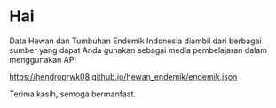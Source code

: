 <h1>Hai</h1>
<p>Data Hewan dan Tumbuhan Endemik Indonesia diambil dari berbagai sumber yang dapat Anda gunakan sebagai media pembelajaran dalam menggunakan API
</p>

<a href = "https://hendroprwk08.github.io/hewan_endemik/endemik.json">https://hendroprwk08.github.io/hewan_endemik/endemik.json</a>
<p>Terima kasih, semoga bermanfaat.</p>

